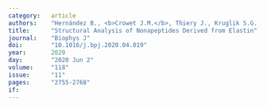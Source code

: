 ```yaml
---
category:   article
authors:    "Hernández B., <b>Crowet J.M.</b>, Thiery J., Kruglik S.G., Belloy N., Baud S., Dauchez M., Debelle L."
title:      "Structural Analysis of Nonapeptides Derived from Elastin"
journal:    "Biophys J"
doi:        "10.1016/j.bpj.2020.04.019"
year:       2020
day:        "2020 Jun 2"
volume:     "118"
issue:      "11"
pages:      "2755-2768"
if:
---
```


